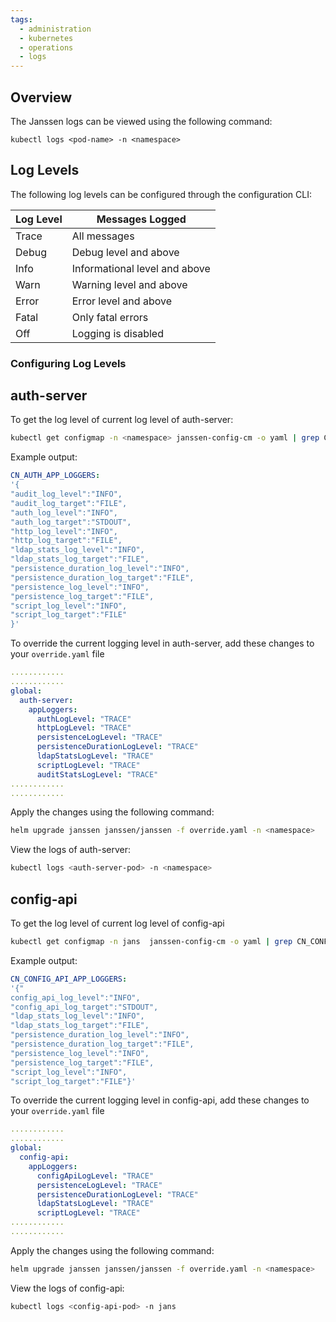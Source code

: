 ```yaml
---
tags:
  - administration
  - kubernetes
  - operations
  - logs
---
```


## Overview
The Janssen logs can be viewed using the following command:

```
kubectl logs <pod-name> -n <namespace> 
```

## Log Levels
The following log levels can be configured through the configuration CLI:

| Log Level | Messages Logged |  
|---------- |------------                  |  
|Trace      | All messages                 |  
|Debug      | Debug level and above        |  
|Info       | Informational level and above|  
|Warn       | Warning level and above      |  
|Error      | Error level and above        |  
|Fatal      | Only fatal errors            |  
|Off        | Logging is disabled          |

### Configuring Log Levels

## auth-server
To get the log level of current log level of auth-server:

```bash
kubectl get configmap -n <namespace> janssen-config-cm -o yaml | grep CN_AUTH_APP_LOGGERS 
```

Example output:
```yaml
CN_AUTH_APP_LOGGERS: 
'{
"audit_log_level":"INFO",
"audit_log_target":"FILE",
"auth_log_level":"INFO",
"auth_log_target":"STDOUT",
"http_log_level":"INFO",
"http_log_target":"FILE",
"ldap_stats_log_level":"INFO",
"ldap_stats_log_target":"FILE",
"persistence_duration_log_level":"INFO",
"persistence_duration_log_target":"FILE",
"persistence_log_level":"INFO",
"persistence_log_target":"FILE",
"script_log_level":"INFO",
"script_log_target":"FILE"
}'
```

To override the current logging level in auth-server, add these changes to your `override.yaml` file

```yaml
............
............
global:
  auth-server:
    appLoggers:
      authLogLevel: "TRACE"
      httpLogLevel: "TRACE"
      persistenceLogLevel: "TRACE"
      persistenceDurationLogLevel: "TRACE"
      ldapStatsLogLevel: "TRACE"
      scriptLogLevel: "TRACE"
      auditStatsLogLevel: "TRACE"
............
............      
```

Apply the changes using the following command: 

```bash
helm upgrade janssen janssen/janssen -f override.yaml -n <namespace>
```

View the logs of auth-server:
```bash
kubectl logs <auth-server-pod> -n <namespace>
```


## config-api
To get the log level of current log level of config-api

```bash
kubectl get configmap -n jans  janssen-config-cm -o yaml | grep CN_CONFIG_API_APP_LOGGERS 
```

Example output:
```yaml
CN_CONFIG_API_APP_LOGGERS: 
'{"
config_api_log_level":"INFO",
"config_api_log_target":"STDOUT",
"ldap_stats_log_level":"INFO",
"ldap_stats_log_target":"FILE",
"persistence_duration_log_level":"INFO",
"persistence_duration_log_target":"FILE",
"persistence_log_level":"INFO",
"persistence_log_target":"FILE",
"script_log_level":"INFO",
"script_log_target":"FILE"}'
```

To override the current logging level in config-api, add these changes to your `override.yaml` file

```yaml
............
............
global:
  config-api:
    appLoggers:
      configApiLogLevel: "TRACE"
      persistenceLogLevel: "TRACE"
      persistenceDurationLogLevel: "TRACE"
      ldapStatsLogLevel: "TRACE"
      scriptLogLevel: "TRACE"
............
............      
```

Apply the changes using the following command: 

```bash
helm upgrade janssen janssen/janssen -f override.yaml -n <namespace>
```

View the logs of config-api:
```bash
kubectl logs <config-api-pod> -n jans
```